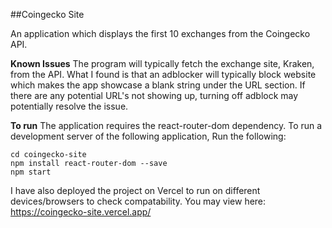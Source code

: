 ##Coingecko Site

An application which displays the first 10 exchanges from the Coingecko API.

**Known Issues**
The program will typically fetch the exchange site, Kraken, from the API. What I found is that an adblocker will typically block website which makes the app showcase a blank string under the URL section. If there are any potential URL's not showing up, turning off adblock may potentially resolve the issue.

**To run**
The application requires the react-router-dom dependency. To run a development server of the following application, Run the following:
```
cd coingecko-site
npm install react-router-dom --save
npm start
```

I have also deployed the project on Vercel to run on different devices/browsers to check compatability. You may view here: https://coingecko-site.vercel.app/
